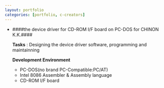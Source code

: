 ```yaml
---
layout: portfolio
categories: [portfolio, c-creators]
---
```


- ####the device driver for CD-ROM I/F board on PC-DOS for CHINON K.K.####

  **Tasks**
  : Designing the device driver software, programming and maintainning

  **Development Environment**

  - PC-DOS(no brand PC-Compatible:PC/AT)
  - Intel 8086 Assembler & Assembly language
  - CD-ROM I/F board
